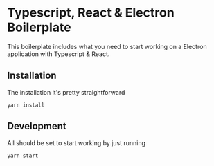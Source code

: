 # Typescript, React & Electron Boilerplate

This boilerplate includes what you need to start working on a Electron application with Typescript & React.

## Installation

The installation it's pretty straightforward

```
yarn install
```

## Development
All should be set to start working by just running

```
yarn start
```
